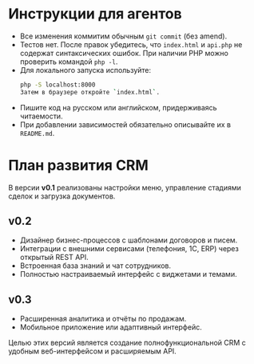 # Инструкции для агентов

- Все изменения коммитим обычным `git commit` (без amend).
- Тестов нет. После правок убедитесь, что `index.html` и `api.php` не содержат синтаксических ошибок. При наличии PHP можно проверить командой `php -l`.
- Для локального запуска используйте:
  ```bash
  php -S localhost:8000
  Затем в браузере откройте `index.html`.
- Пишите код на русском или английском, придерживаясь читаемости.
- При добавлении зависимостей обязательно описывайте их в `README.md`.

# План развития CRM

В версии **v0.1** реализованы настройки меню, управление стадиями сделок и загрузка документов.

## v0.2
  - Дизайнер бизнес-процессов с шаблонами договоров и писем.
  - Интеграции с внешними сервисами (телефония, 1С, ERP) через открытый REST API.
  - Встроенная база знаний и чат сотрудников.
  - Полностью настраиваемый интерфейс с виджетами и темами.

## v0.3
  - Расширенная аналитика и отчёты по продажам.
  - Мобильное приложение или адаптивный интерфейс.

Целью этих версий является создание полнофункциональной CRM с удобным веб-интерфейсом и расширяемым API.
